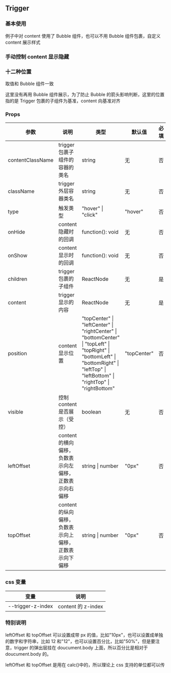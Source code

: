 ## Trigger

### 基本使用

例子中对 content 使用了 Bubble 组件，也可以不用 Bubble 组件包裹，自定义 content 展示样式

<code src="../demo/trigger/trigger1.tsx"></code>

### 手动控制 content 显示隐藏

<code src="../demo/trigger/trigger2.tsx"></code>

### 十二种位置

取值和 Bubble 组件一致

这里没有再用 Bubble 组件展示，为了防止 Bubble 的箭头影响判断，这里的位置指的是 Trigger 包裹的子组件为基准，content 向基准对齐

<code src="../demo/trigger/trigger3.tsx"></code>

### Props

| 参数             | 说明                                                   | 类型                                                                                                                                                                                   | 默认值      | 必填 |
| ---------------- | ------------------------------------------------------ | -------------------------------------------------------------------------------------------------------------------------------------------------------------------------------------- | ----------- | ---- |
| contentClassName | trigger 包裹子组件的容器的类名                         | string                                                                                                                                                                                 | 无          | 否   |
| className        | trigger 外层容器类名                                   | string                                                                                                                                                                                 | 无          | 否   |
| type             | 触发类型                                               | "hover" \| "click"                                                                                                                                                                     | "hover"     | 否   |
| onHide           | content 隐藏时的回调                                   | function(): void                                                                                                                                                                       | 无          | 否   |
| onShow           | content 显示时的回调                                   | function(): void                                                                                                                                                                       | 无          | 否   |
| children         | trigger 包裹的子组件                                   | ReactNode                                                                                                                                                                              | 无          | 是   |
| content          | trigger 显示的内容                                     | ReactNode                                                                                                                                                                              | 无          | 是   |
| position         | content 显示位置                                       | "topCenter" \| "leftCenter" \| "rightCenter" \| "bottomCenter" \| "topLeft" \| "topRight" \| "bottomLeft" \| "bottomRight" \| "leftTop" \| "leftBottom" \| "rightTop" \| "rightBottom" | "topCenter" | 否   |
| visible          | 控制 content 是否展示（受控）                          | boolean                                                                                                                                                                                | 无          | 否   |
| leftOffset       | content 的横向偏移，负数表示向左偏移，正数表示向右偏移 | string \| number                                                                                                                                                                       | "0px"       | 否   |
| topOffset        | content 的纵向偏移，负数表示向上偏移，正数表示向下偏移 | string \| number                                                                                                                                                                       | "0px"       | 否   |

### css 变量

| 变量              | 说明               |
| ----------------- | ------------------ |
| --trigger-z-index | content 的 z-index |

### 特别说明

leftOffset 和 topOffset 可以设置成带 px 的值，比如"10px"，也可以设置成单独的数字和字符串，比如 12 和"12"，也可以设置百分比，比如"50%"，但是要注意，trigger 的弹出层挂在 doucument.body 上面，所以百分比是相对于 doucument.body 的。

leftOffset 和 topOffset 是用在 calc()中的，所以理论上 css 支持的单位都可以传
